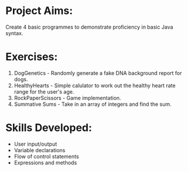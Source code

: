 # Project Aims: 
Create 4 basic programmes to demonstrate proficiency in basic Java syntax.

# Exercises:
1. DogGenetics - Randomly generate a fake DNA background report for dogs.
2. HealthyHearts - Simple calulator to work out the healthy heart rate range for the user's age.
3. RockPaperScissors - Game implementation.
4. Summative Sums - Take in an array of integers and find the sum.


# Skills Developed:
- User input/output
- Variable declarations
- Flow of control statements
- Expressions and methods
